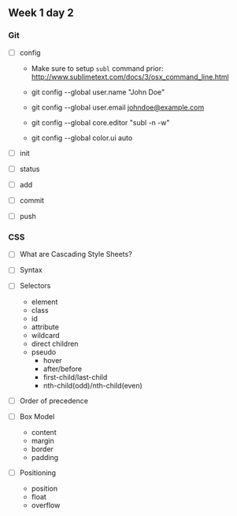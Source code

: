 ## Week 1 day 2

### Git

  - [ ] config

    * Make sure to setup `subl` command prior: http://www.sublimetext.com/docs/3/osx_command_line.html

    * git config --global user.name "John Doe"
    * git config --global user.email johndoe@example.com
    * git config --global core.editor "subl -n -w"
    * git config --global color.ui auto

  - [ ] init

  - [ ] status

  - [ ] add

  - [ ] commit

  - [ ] push

### CSS

  - [ ] What are Cascading Style Sheets?

  - [ ] Syntax

  - [ ] Selectors

    * element
    * class
    * id
    * attribute
    * wildcard
    * direct children
    * pseudo
      - hover
      - after/before
      - first-child/last-child
      - nth-child(odd)/nth-child(even)

  - [ ] Order of precedence

  - [ ] Box Model

    * content
    * margin
    * border
    * padding

  - [ ] Positioning

    * position
    * float
    * overflow
